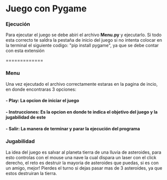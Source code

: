 # Juego con Pygame

### Ejecución
Para ejecutar el juego se debe abiri el archivo **Menu.py** y ejecutarlo.
Si todo esta correcto te saldra la pestaña de inicio del juego si no intenta colocar en la terminal el siguiente codigo:
"pip install pygame", ya que se debe contar con esta extensión

=============
### Menu
Una vez ejecutado el archivo correctamente estaras en la pagina de incio, en donde encontraras 3 opciones:
#### **- Play:** La opcion de iniciar el juego 
#### **- Instrucciones:** Es la opcion en donde te indica el objetivo del juego y la jugabilidad de este
#### **- Salir:** La manera de terminar y parar la ejecución del programa

### Jugabilidad 
La idea del juego es salvar al planeta tierra de una lluvia de asteroides, para esto controlas con el mouse una nave la cual dispara un laser con el click derecho, el reto es destruir la mayoria de asteroides que puedas, si es con un amigo, mejor! Pierdes el turno si dejas pasar mas de 3 asteroides, ya que estos destruiran la tierra.

